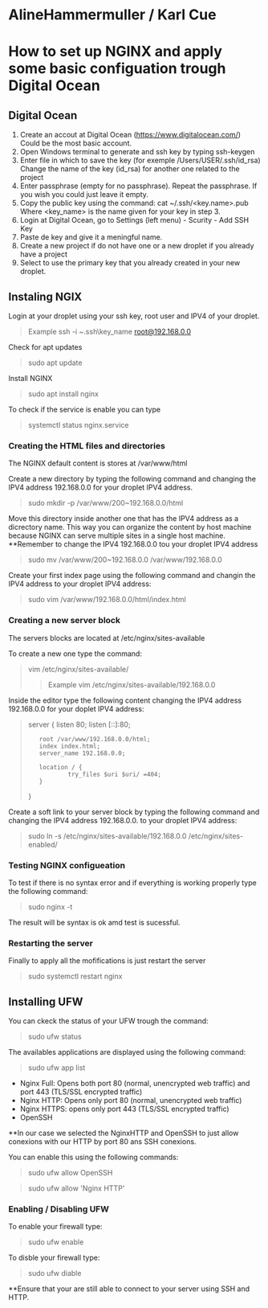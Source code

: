 # AlineHammermuller / Karl Cue

# How to set up NGINX and apply some basic configuation trough Digital Ocean
 
## Digital Ocean

1. Create an accout at Digital Ocean (https://www.digitalocean.com/)
	Could be the most basic account.
2. Open Windows terminal to generate and ssh key by typing ssh-keygen
3. Enter file in which to save the key (for exemple /Users/USER/.ssh/id_rsa)
	Change the name of the key (id_rsa) for another one related to the project
4. Enter passphrase (empty for no passphrase). Repeat the passphrase.
	If you wish you could just leave it empty.
5. Copy the public key using the command: cat ~/.ssh/<key.name>.pub
	Where <key_name> is the name given for your key in step 3.
6. Login at Digital Ocean, go to Settings (left menu) - Scurity - Add SSH Key
7. Paste de key and give it a meningful name.
8. Create a new project if do not have one or a new droplet if you already have a project
9. Select to use the primary key that you already created in your new droplet.

## Instaling NGIX

Login at your droplet using your ssh key, root user and IPV4 of your droplet.

> Example ssh -i ~\.ssh\key_name root@192.168.0.0

Check for apt updates

> sudo apt update

Install NGINX

> sudo apt install nginx

To check if the service is enable you can type

> systemctl status nginx.service

### Creating the HTML files and directories

The NGINX default content is stores at /var/www/html

Create a new directory by typing the following command and changing the IPV4 address
192.168.0.0 for your droplet IPV4 address.

> sudo mkdir -p /var/www/200~192.168.0.0/html

Move this directory inside another one that has the IPV4 address as a dicrectory name. 
This way you can organize the content by host machine because NGINX can serve multiple
sites in a single host machine.
**Remember to change the IPV4 192.168.0.0 tou your droplet IPV4 address

> sudo mv /var/www/200~192.168.0.0 /var/www/192.168.0.0

Create your first index page using the following command and changin the IPV4 address to your
droplet IPV4 address:

> sudo vim /var/www/192.168.0.0/html/index.html

### Creating a new server block

The servers blocks are located at /etc/nginx/sites-available

To create a new one type the command:

> vim /etc/nginx/sites-available/<IPV4 address>
>
>> Example vim /etc/nginx/sites-available/192.168.0.0

Inside the editor type the following content changing the IPV4 address 192.168.0.0
 for your doplet IPV4 address:

>
> server {
>        listen 80;
>        listen [::]:80;
>
>        root /var/www/192.168.0.0/html;
>        index index.html;
>        server_name 192.168.0.0;
>
>        location / {
>                try_files $uri $uri/ =404;
>        }
> }
>

Create a soft link to your server block by typing the following command and changing the
IPV4 address 192.168.0.0. to your droplet IPV4 address:

> sudo ln -s /etc/nginx/sites-available/192.168.0.0 /etc/nginx/sites-enabled/

### Testing NGINX configueation

To test if there is no syntax error and if everything is working properly type the following command:

> sudo nginx -t

The result will be syntax is ok amd test is sucessful.

### Restarting the server

Finally to apply all the mofifications is just restart the server

> sudo systemctl restart nginx

## Installing UFW
	
You can ckeck the status of your UFW trough the command:

> sudo ufw status

The availables applications are displayed using the following command:

> sudo ufw app list

- Nginx Full: Opens both port 80 (normal, unencrypted web traffic) and port 443 (TLS/SSL encrypted traffic)
- Nginx HTTP: Opens only port 80 (normal, unencrypted web traffic)
- Nginx HTTPS: opens only port 443 (TLS/SSL encrypted traffic)
- OpenSSH

**In our case we selected the NginxHTTP and OpenSSH to just allow conexions with our HTTP by port 80 ans SSH conexions.

You can enable this using the following commands:

> sudo ufw allow OpenSSH

> sudo ufw allow 'Nginx HTTP'

### Enabling / Disabling UFW

To enable your firewall type:

> sudo ufw enable

To disble your firewall type:

> sudo ufw diable
	
**Ensure that your are still able to connect to your server using SSH and HTTP.


